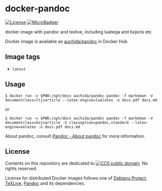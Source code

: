 # docker-pandoc

[![License](https://img.shields.io/github/license/uchida/docker-pandoc.svg?maxAge=2592000)](https://tldrlegal.com/license/creative-commons-cc0-1.0-universal)
[![MicroBadger](https://images.microbadger.com/badges/image/auchida/pandoc.svg)](http://microbadger.com/images/auchida/pandoc)

docker image with pandoc and texlive, including luatexja and bxjscls etc

Docker image is available as [auchida/pandoc](https://hub.docker.com/r/auchida/pandoc/) in Docker Hub.

## Image tags

- `latest`

## Usage

```console
$ docker run -v $PWD:/opt/docs auchida/pandoc pandoc -f markdown -V documentclass=ltjsarticle --latex-engine=lualatex -o docs.pdf docs.md
```

or

```console
$ docker run -v $PWD:/opt/docs auchida/pandoc pandoc -f markdown -V documentclass=bxjsarticle -V classoption=pandoc,standard --latex-engine=xelatex -o docs.pdf docs.md
```

About pandoc, consult [Pandoc - About pandoc](http://pandoc.org/) for more information.

## License

Contents on this repository are dedicated to [![CC0 public domain](http://i.creativecommons.org/p/zero/1.0/80x15.png "CC0 public domain")](https://creativecommons.org/publicdomain/zero/1.0/).
No rights reserved.

License for distributed Docker images follows one of [Debianu Project](https://www.debian.org/legal/licenses/), [TeXLive](https://www.tug.org/texlive/copying.html),
[Pandoc](https://github.com/jgm/pandoc/blob/master/COPYING.md) and its dependencies.
